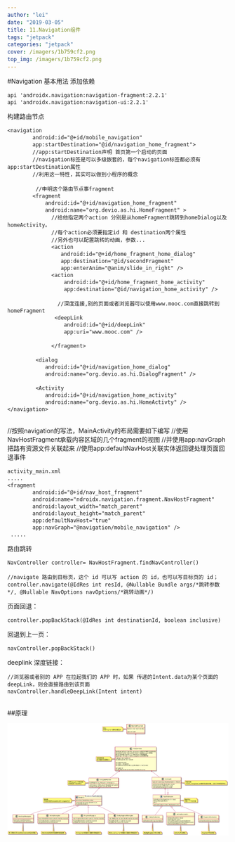 ```yaml
---
author: "lei"
date: "2019-03-05"
title: 11.Navigation组件
tags: "jetpack"
categories: "jetpack"
cover: /imagers/1b759cf2.png
top_img: /imagers/1b759cf2.png
---
```


#Navigation 基本用法
添加依赖

    api 'androidx.navigation:navigation-fragment:2.2.1'
    api 'androidx.navigation:navigation-ui:2.2.1'

构建路由节点


    <navigation 
            android:id="@+id/mobile_navigation"
            app:startDestination="@id/navigation_home_fragment">
            //app:startDestination声明 首页第一个启动的页面
            //navigation标签是可以多级嵌套的，每个navigation标签都必须有app:startDestination属性
            //利用这一特性，其实可以做到小程序的概念
    
             //申明这个路由节点事fragment
            <fragment
                android:id="@+id/navigation_home_fragment"
                android:name="org.devio.as.hi.HomeFragment" >   
                  //给他指定两个action 分别是从homeFragment跳转到homeDialog以及homeActivity。
                  //每个action必须要指定id 和 destination两个属性
                  //另外也可以配置跳转的动画，参数...
                  <action
                     android:id="@+id/home_fragment_home_dialog"
                     app:destination="@id/secondFragment"
                     app:enterAnim="@anim/slide_in_right" />
                  <action
                      android:id="@+id/home_fragment_home_activity"
                      app:destination="@id/navigation_home_activity" />         
                  
                    //深度连接,别的页面或者浏览器可以使用www.mooc.com直接跳转到homeFragment
                   <deepLink   
                      android:id="@+id/deepLink"
                      app:uri="www.mooc.com" />
                      
                  </fragment>
             
             <dialog
                android:id="@+id/navigation_home_dialog"
                android:name="org.devio.as.hi.DialogFragment" />
        
             <Activity
                android:id="@+id/navigation_home_activity"
                android:name="org.devio.as.hi.HomeActivty" />
    </navigation>


​    
    //按照navigation的写法，MainActivity的布局需要如下编写
    //使用NavHostFragment承载内容区域的几个fragment的视图
    //并使用app:navGraph把路有资源文件关联起来
    //使用app:defaultNavHost关联实体返回键处理页面回退事件
    
    activity_main.xml
    .....
    <fragment
            android:id="@+id/nav_host_fragment"
            android:name="ndroidx.navigation.fragment.NavHostFragment"
            android:layout_width="match_parent"
            android:layout_height="match_parent"
            app:defaultNavHost="true"
            app:navGraph="@navigation/mobile_navigation" />
     ..... 

路由跳转

    NavController controller= NavHostFragment.findNavController()
    
    //navigate 路由到目标页，这个 id 可以写 action 的 id，也可以写目标页的 id；
    controller.navigate(@IdRes int resId, @Nullable Bundle args/*跳转参数*/, @Nullable NavOptions navOptions/*跳转动画*/)     

页面回退：

    controller.popBackStack(@IdRes int destinationId, boolean inclusive)

回退到上一页：

    navController.popBackStack()

deeplink 深度链接：

    //浏览器或者别的 APP 在拉起我们的 APP 时，如果 传递的Intent.data为某个页面的 deepLink，则会直接路由到该页面
    navController.handleDeepLink(Intent intent)


​    
##原理

![](imagers/cceb8328.png)

